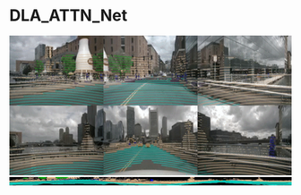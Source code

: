 # DLA_ATTN_Net

[//]: # (![Video]&#40;results/camera_lidar.gif&#41;)

[//]: # (![Video]&#40;results/range_image.gif&#41;)

<img src="results/camera_lidar.gif" width="800" height="250"/>
<img src="results/range_image.gif" width="800" height="15"/>